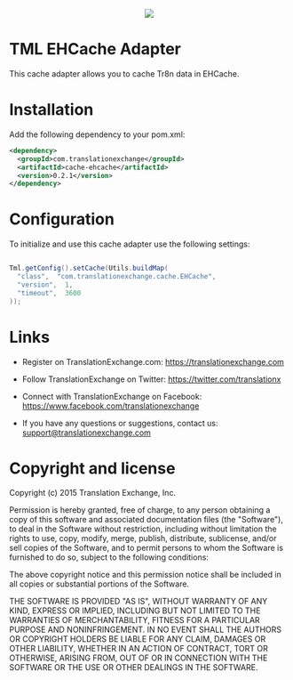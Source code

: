 <p align="center">
  <img src="https://avatars0.githubusercontent.com/u/1316274?v=3&s=200">
</p>

TML EHCache Adapter
==================

This cache adapter allows you to cache Tr8n data in EHCache. 


Installation
==================

Add the following dependency to your pom.xml:

```xml
<dependency>
  <groupId>com.translationexchange</groupId>
  <artifactId>cache-ehcache</artifactId>
  <version>0.2.1</version>
</dependency>
```


Configuration
==================

To initialize and use this cache adapter use the following settings:

```java

Tml.getConfig().setCache(Utils.buildMap(
  "class",  "com.translationexchange.cache.EHCache",
  "version",  1,
  "timeout",  3600
));

```

Links
==================

* Register on TranslationExchange.com: https://translationexchange.com

* Follow TranslationExchange on Twitter: https://twitter.com/translationx

* Connect with TranslationExchange on Facebook: https://www.facebook.com/translationexchange

* If you have any questions or suggestions, contact us: support@translationexchange.com


Copyright and license
==================

Copyright (c) 2015 Translation Exchange, Inc.

Permission is hereby granted, free of charge, to any person obtaining
a copy of this software and associated documentation files (the
"Software"), to deal in the Software without restriction, including
without limitation the rights to use, copy, modify, merge, publish,
distribute, sublicense, and/or sell copies of the Software, and to
permit persons to whom the Software is furnished to do so, subject to
the following conditions:

The above copyright notice and this permission notice shall be
included in all copies or substantial portions of the Software.

THE SOFTWARE IS PROVIDED "AS IS", WITHOUT WARRANTY OF ANY KIND,
EXPRESS OR IMPLIED, INCLUDING BUT NOT LIMITED TO THE WARRANTIES OF
MERCHANTABILITY, FITNESS FOR A PARTICULAR PURPOSE AND
NONINFRINGEMENT. IN NO EVENT SHALL THE AUTHORS OR COPYRIGHT HOLDERS BE
LIABLE FOR ANY CLAIM, DAMAGES OR OTHER LIABILITY, WHETHER IN AN ACTION
OF CONTRACT, TORT OR OTHERWISE, ARISING FROM, OUT OF OR IN CONNECTION
WITH THE SOFTWARE OR THE USE OR OTHER DEALINGS IN THE SOFTWARE.



